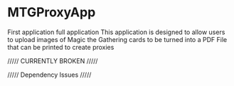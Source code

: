# MTGProxyApp
First application full application
This application is designed to allow users to upload images of Magic the Gathering cards to be turned into a PDF File that can be printed to create proxies


///// CURRENTLY BROKEN /////

///// Dependency Issues /////
